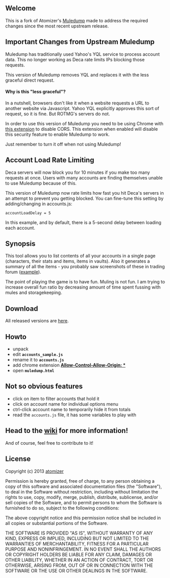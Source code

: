 ## Welcome

This is a fork of Atomizer's [Muledump](https://github.com/atomizer) made to address the required changes since the most recent upstream release.

##  Important Changes from Upstream Muledump

Muledump has traditionally used Yahoo's YQL service to process account data. This no longer working as Deca rate limits IPs blocking those requests.

This version of Muledump removes YQL and replaces it with the less graceful direct request.

#### Why is this "less graceful"?

In a nutshell, browsers don't like it when a website requests a URL to another website via Javascript. Yahoo YQL explicitly approves this sort of request, so it is fine. But ROTMG's servers do not.

In order to use this version of Muledump you need to be using Chrome with [this extension](https://chrome.google.com/webstore/detail/allow-control-allow-origi/nlfbmbojpeacfghkpbjhddihlkkiljbi) to disable CORS. This extension when enabled will disable this security feature to enable Muledump to work. 

Just remember to turn it off when not using Muledump!

## Account Load Rate Limiting

Deca servers will now block you for 10 minutes if you make too many requests at once. Users with many accounts are finding themselves unable to use Muledump because of this.

This version of Muledump now rate limits how fast you hit Deca's servers in an attempt to prevent you getting blocked. You can fine-tune this setting by adding/changing in accounts.js:

```
accountLoadDelay = 5
```

In this example, and by default, there is a 5-second delay between loading each account.

## Synopsis

This tool allows you to list contents of all your accounts in a single page (characters, their stats and items, items in vaults). Also it generates a summary of all the items - you probably saw screenshots of these in trading forum ([example](http://i755.photobucket.com/albums/xx195/Ind3sisiv3/Ilovemuledump.png)).

The point of playing the game is to have fun. Muling is not fun. I am trying to increase overall fun ratio by decreasing amount of time spent fussing with mules and storagekeeping.

## Download

All released versions are [here](https://github.com/jakcodex/muledump/releases).

## Howto

- unpack
- edit **`accounts_sample.js`**
- rename it to **`accounts.js`**
- add chrome extension **[Allow-Control-Allow-Origin: *](https://chrome.google.com/webstore/detail/allow-control-allow-origi/nlfbmbojpeacfghkpbjhddihlkkiljbi)**
- open **`muledump.html`**

## Not so obvious features

- click on item to filter accounts that hold it
- click on account name for individual options menu
- ctrl-click account name to temporarily hide it from totals
- read the `accounts.js` file, it has some variables to play with

## Head to the [wiki](https://github.com/atomizer/muledump/wiki) for more information!

And of course, feel free to contribute to it!

## License

Copyright (c) 2013 [atomizer](https://github.com/atomizer)

Permission is hereby granted, free of charge, to any person obtaining a copy of this software and associated documentation files (the "Software"), to deal in the Software without restriction, including without limitation the rights to use, copy, modify, merge, publish, distribute, sublicense, and/or sell copies of the Software, and to permit persons to whom the Software is furnished to do so, subject to the following conditions:

The above copyright notice and this permission notice shall be included in all copies or substantial portions of the Software.

THE SOFTWARE IS PROVIDED "AS IS", WITHOUT WARRANTY OF ANY KIND, EXPRESS OR IMPLIED, INCLUDING BUT NOT LIMITED TO THE WARRANTIES OF MERCHANTABILITY, FITNESS FOR A PARTICULAR PURPOSE AND NONINFRINGEMENT. IN NO EVENT SHALL THE AUTHORS OR COPYRIGHT HOLDERS BE LIABLE FOR ANY CLAIM, DAMAGES OR OTHER LIABILITY, WHETHER IN AN ACTION OF CONTRACT, TORT OR OTHERWISE, ARISING FROM, OUT OF OR IN CONNECTION WITH THE SOFTWARE OR THE USE OR OTHER DEALINGS IN THE SOFTWARE.
